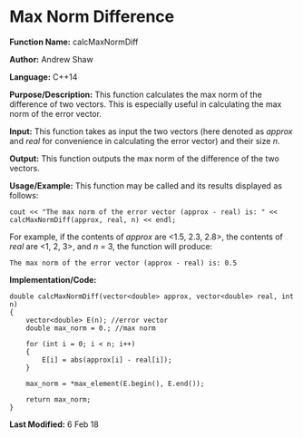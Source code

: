 # Max Norm Difference

**Function Name:** calcMaxNormDiff

**Author:** Andrew Shaw

**Language:** C++14

**Purpose/Description:** This function calculates the max norm of the difference of two vectors. This is especially useful in calculating the max norm of the error vector.

**Input:** This function takes as input the two vectors (here denoted as *approx* and *real* for convenience in calculating the error vector) and their size *n*.

**Output:** This function outputs the max norm of the difference of the two vectors.

**Usage/Example:** This function may be called and its results displayed as follows:
~~~~
cout << "The max norm of the error vector (approx - real) is: " << calcMaxNormDiff(approx, real, n) << endl;
~~~~
For example, if the contents of *approx* are <1.5, 2.3, 2.8>, the contents of *real* are <1, 2, 3>, and *n* = 3, the function will produce:
~~~~
The max norm of the error vector (approx - real) is: 0.5
~~~~
**Implementation/Code:**
~~~~
double calcMaxNormDiff(vector<double> approx, vector<double> real, int n)
{
	vector<double> E(n); //error vector
	double max_norm = 0.; //max norm

	for (int i = 0; i < n; i++)
	{
		E[i] = abs(approx[i] - real[i]);
	}

	max_norm = *max_element(E.begin(), E.end());

	return max_norm;
}
~~~~
**Last Modified:** 6 Feb 18

